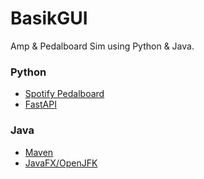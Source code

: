 # BasikGUI
Amp &amp; Pedalboard Sim using Python &amp; Java.
### Python
- [Spotify Pedalboard](https://github.com/spotify/pedalboard)
- [FastAPI](https://github.com/tiangolo/fastapi)
### Java
- [Maven](https://maven.apache.org/)
- [JavaFX/OpenJFK](https://openjfx.io/)
